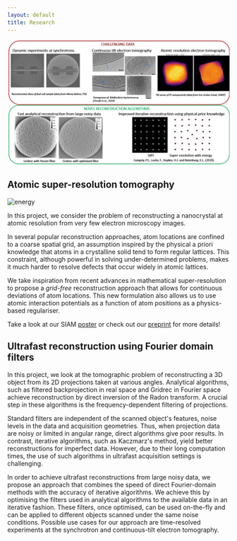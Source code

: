 ```yaml
---
layout: default
title: Research
---
```


![research](./Slide1.jpg)

## Atomic super-resolution tomography ##
![energy](https://poulamisganguly.github.io/poster_IS20/figures/energy_smaller.png)

In this project, we consider the problem of reconstructing a nanocrystal at atomic resolution from very few electron microscopy images. 

In several popular reconstruction approaches, atom locations are confined to a coarse spatial grid, an assumption inspired by the physical a priori knowledge that atoms in a crystalline solid tend to form regular lattices. This constraint, although powerful in solving under-determined problems, makes it much harder to resolve defects that occur widely in atomic lattices. 

We take inspiration from recent advances in mathematical super-resolution to propose a *grid-free* reconstruction approach that allows for continuous deviations of atom locations. This new formulation also allows us to use atomic interaction potentials as a function of atom positions as a physics-based regulariser.

Take a look at our SIAM [poster](https://poulamisganguly.github.io/poster_IS20/) or check out our [preprint](https://arxiv.org/abs/2002.00710) for more details!


## Ultrafast reconstruction using Fourier domain filters ##
In this project, we look at the tomographic problem of reconstructing a 3D object from its 2D projections taken at various angles. Analytical algorithms, such as filtered backprojection in real space and Gridrec in Fourier space achieve reconstruction by direct inversion of the Radon transform. A crucial step in these algorithms is the frequency-dependent filtering of projections. 

Standard filters are independent of the scanned object's features, noise levels in the data and acquisition geometries. Thus, when projection data are noisy or limited in angular range, direct algorithms give poor results. In contrast, iterative algorithms, such as Kaczmarz's method, yield better reconstructions for imperfect data. However, due to their long computation times, the use of such algorithms in ultrafast acquisition settings is challenging. 

In order to achieve ultrafast reconstructions from large noisy data, we propose an approach that combines the speed of direct Fourier-domain methods with the accuracy of iterative algorithms. We achieve this by optimising the filters used in analytical algorithms to the available data in an iterative fashion. These filters, once optimised, can be used on-the-fly and can be applied to different objects scanned under the same noise conditions. Possible use cases for our approach are time-resolved experiments at the synchrotron and continuous-tilt electron tomography.
